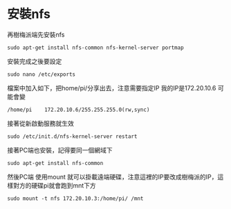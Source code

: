# 安裝nfs  
再樹梅派端先安裝nfs
```
sudo apt-get install nfs-common nfs-kernel-server portmap
```
安裝完成之後要設定  
```
sudo nano /etc/exports
```
檔案中加入如下，把home/pi/分享出去，注意需要指定IP 我的IP是172.20.10.6 可能會變
```
/home/pi    172.20.10.6/255.255.255.0(rw,sync)
```
接著從新啟動服務就生效
```
sudo /etc/init.d/nfs-kernel-server restart
```

接著PC端也安裝，記得要同一個網域下
```
sudo apt-get install nfs-common 
```
然後PC端 使用mount 就可以掛載遠端硬碟，注意這裡的IP要改成樹梅派的IP，這樣對方的硬碟pi就會跑到mnt下方

```
sudo mount -t nfs 172.20.10.3:/home/pi/ /mnt
```

